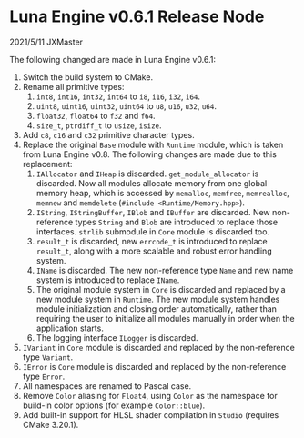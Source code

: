 # Luna Engine v0.6.1 Release Node

2021/5/11 JXMaster

The following changed are made in Luna Engine v0.6.1:

1. Switch the build system to CMake.
2. Rename all primitive types:
   1. `int8`, `int16`, `int32`, `int64` to `i8`, `i16`, `i32`, `i64`.
   2. `uint8`, `uint16`, `uint32`, `uint64` to `u8`, `u16`, `u32`, `u64`.
   3. `float32`, `float64` to `f32` and `f64`.
   4. `size_t`, `ptrdiff_t` to `usize`, `isize`.
3. Add `c8`, `c16` and `c32` primitive character types.
4. Replace the original `Base` module with `Runtime` module, which is taken from Luna Engine v0.8. The following changes are made due to this replacement:
   1. `IAllocator` and `IHeap` is discarded. `get_module_allocator` is discarded. Now all modules allocate memory from one global memory heap, which is accessed by `memalloc`, `memfree`, `memrealloc`, `memnew` and `memdelete` (`#include <Runtime/Memory.hpp>`).
   2. `IString`, `IStringBuffer`, `IBlob` and `IBuffer` are discarded. New non-reference types `String` and `Blob` are introduced to replace those interfaces. `strlib` submodule in `Core` module is discarded too.
   3. `result_t` is discarded, new `errcode_t` is introduced to replace `result_t`, along with a more scalable and robust error handling system.
   4. `IName` is discarded. The new non-reference type `Name` and new name system is introduced to replace `IName`.
   5. The original module system in `Core` is discarded and replaced by a new module system in `Runtime`. The new module system handles module initialization and closing order automatically, rather than requiring the user to initialize all modules manually in order when the application starts.
   6. The logging interface `ILogger` is discarded.
5. `IVariant` in `Core` module is discarded and replaced by the non-reference type `Variant`.
6. `IError` is `Core` module is discarded and replaced by the non-reference type `Error`.
7. All namespaces are renamed to Pascal case.
8. Remove `Color` aliasing for `Float4`, using `Color` as the namespace for build-in color options (for example `Color::blue`).
9. Add built-in support for HLSL shader compilation in `Studio` (requires CMake 3.20.1).

